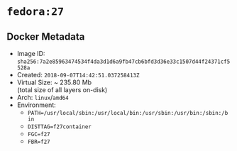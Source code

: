 # `fedora:27`

## Docker Metadata

- Image ID: `sha256:7a2e85963474534f4da3d1d6a9fb47cb6bfd3d36e33c1507d44f24371cf5528a`
- Created: `2018-09-07T14:42:51.037258413Z`
- Virtual Size: ~ 235.80 Mb  
  (total size of all layers on-disk)
- Arch: `linux`/`amd64`
- Environment:
  - `PATH=/usr/local/sbin:/usr/local/bin:/usr/sbin:/usr/bin:/sbin:/bin`
  - `DISTTAG=f27container`
  - `FGC=f27`
  - `FBR=f27`
